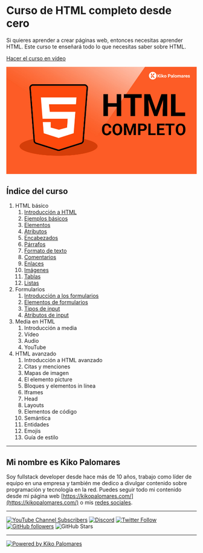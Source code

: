 # Curso de HTML completo desde cero


Si quieres aprender a crear páginas web, entonces necesitas aprender HTML. Este curso te enseñará todo lo que necesitas saber sobre HTML.

[Hacer el curso en vídeo](https://kikopalomares.com/cursos/html)

<a href="https://kikopalomares.com/cursos/html" target="_blank">
    <img src="./img/curso_html_thumbnail.jpg" alt="Imagen del curso de HTML de Kiko Palomares">
</a>


## Índice del curso
1. HTML básico
    1. [Introducción a HTML](./modulos/01_HTML_básico/1.1_Introduccion_a_HTML.md)
    2. [Ejemplos básicos](./modulos/01_HTML_básico/1.2_Ejemplos_basicos.md)
    3. [Elementos](./modulos/01_HTML_básico/1.3_Elementos.md)
    4. [Atributos](./modulos/01_HTML_básico/1.4_Atributos.md)
    5. [Encabezados](./modulos/01_HTML_básico/1.5_Encabezados.md)
    6. [Párrafos](./modulos/01_HTML_básico/1.6_Parrafos.md)
    7. [Formato de texto](./modulos/01_HTML_básico/1.7_Formato_de_texto.md)
    8. [Comentarios](./modulos/01_HTML_básico/1.8_Comentarios.md)
    9. [Enlaces](./modulos/01_HTML_básico/1.9_Enlaces.md)
    10. [Imágenes](./modulos/01_HTML_básico/1.10_Imagenes.md)
    11. [Tablas](./modulos/01_HTML_básico/1.11_Tablas.md)
    12. [Listas](./modulos/01_HTML_básico/1.12_Listas.md)
2. Formularios
   1. [Introducción a los formularios](./modulos/02_formularios/2.1_Formularios.md)
   2. [Elementos de formularios](./modulos/02_Formularios/2.2_Elementos_de_formulario.md)
   3. [Tipos de input](./modulos/02_Formularios/2.3_Tipos_de_input.md)
   4. [Atributos de input](./modulos/02_Formularios/2.4_Atributos_de_input.md)
3. Media en HTML
   1. Introducción a media
   2. Vídeo
   3. Audio
   4. YouTube
4. HTML avanzado
   1. Introducción a HTML avanzado
   2. Citas y menciones
   3. Mapas de imagen
   4. El elemento picture
   5. Bloques y elementos in línea
   6. Iframes
   7. Head
   8. Layouts
   9. Elementos de código
   10. Semántica
   11. Entidades
   12. Emojis
   13. Guía de estilo


------------

## Mi nombre es Kiko Palomares

Soy fullstack developer desde hace más de 10 años, trabajo como líder de equipo en una empresa y también me dedico a divulgar contenido sobre programación y tecnología en la red. Puedes seguir todo mi contenido desde mi página web [https://kikopalomares.com/](https://kikopalomares.com/) o mis [redes sociales](https://kiko.pro/).

----

[![YouTube Channel Subscribers](https://img.shields.io/youtube/channel/subscribers/UClk6ZM2sM04tofDdFro8pag?style=social)](https://www.youtube.com/kikopalomares/?sub_confirmation=1)
[![Discord](https://img.shields.io/discord/701885087217614959?style=social&label=Discord&logo=discord)](http://kikopalomares.com/discord)
[![Twitter Follow](https://img.shields.io/twitter/follow/kikopalomares?style=social)](https://twitter.com/kikopalomares)
[![GitHub followers](https://img.shields.io/github/followers/kikopalomares?style=social)](https://github.com/KikoPalomares)
![GitHub Stars](https://img.shields.io/github/stars/kikopalomares?style=social)

-----

[![Powered by Kiko Palomares](https://img.shields.io/badge/-Powered%20by%20Kiko%20Palomares-red)](https://kikopalomares.com/)